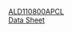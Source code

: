 [ALD110800APCL](https://www.mouser.tw/ProductDetail/Advanced-Linear-Devices/ALD110800APCL?qs=mdoy1eHU51x%2FBo2oDnWvZw%3D%3D)  
[Data Sheet](https://www.mouser.tw/datasheet/2/8/ALD110800-1489.pdf)  